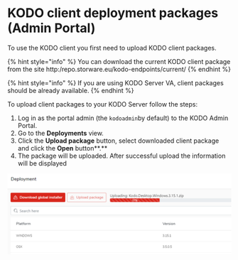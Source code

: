 # KODO client deployment packages \(Admin Portal\)

To use the KODO client you first need to upload KODO client packages.

{% hint style="info" %}
You can download the current KODO client package from the site http:/repo.storware.eu/kodo-endpoints/current/
{% endhint %}

{% hint style="info" %}
If you are using KODO Server VA, client packages should be already available.
{% endhint %}

To upload client packages to your KODO Server follow the steps:

1. Log in as the portal admin \(the `kodoadmin`by default\) to the KODO Admin Portal.
2. Go to the **Deployments** view.
3. Click the **Upload package** button, select downloaded client package and click the **Open** button**.**
4. The package will be uploaded.  After successful upload the information will be displayed

![upload](../../.gitbook/assets/uploadpkg.png)

